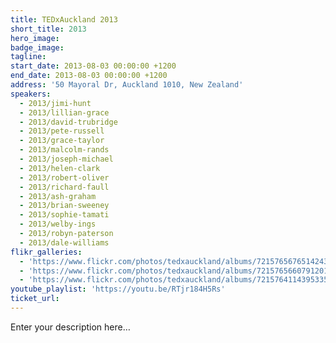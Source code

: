 ```yaml
---
title: TEDxAuckland 2013
short_title: 2013
hero_image:
badge_image:
tagline:
start_date: 2013-08-03 00:00:00 +1200
end_date: 2013-08-03 00:00:00 +1200
address: '50 Mayoral Dr, Auckland 1010, New Zealand'
speakers:
  - 2013/jimi-hunt
  - 2013/lillian-grace
  - 2013/david-trubridge
  - 2013/pete-russell
  - 2013/grace-taylor
  - 2013/malcolm-rands
  - 2013/joseph-michael
  - 2013/helen-clark
  - 2013/robert-oliver
  - 2013/richard-faull
  - 2013/ash-graham
  - 2013/brian-sweeney
  - 2013/sophie-tamati
  - 2013/welby-ings
  - 2013/robyn-paterson
  - 2013/dale-williams
flikr_galleries:
  - 'https://www.flickr.com/photos/tedxauckland/albums/72157656765142439'
  - 'https://www.flickr.com/photos/tedxauckland/albums/72157656607912019'
  - 'https://www.flickr.com/photos/tedxauckland/albums/72157641143953353'
youtube_playlist: 'https://youtu.be/RTjr184H5Rs'
ticket_url:
---
```


Enter your description here…